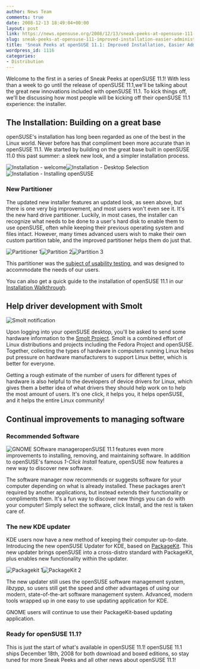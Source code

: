 ```yaml
---
author: News Team
comments: true
date: 2008-12-13 18:49:04+00:00
layout: post
link: https://news.opensuse.org/2008/12/13/sneak-peeks-at-opensuse-111-improved-installation-easier-administration/
slug: sneak-peeks-at-opensuse-111-improved-installation-easier-administration
title: 'Sneak Peeks at openSUSE 11.1: Improved Installation, Easier Administration'
wordpress_id: 1116
categories:
- Distribution
---
```


Welcome to the first in a series of Sneak Peeks at openSUSE 11.1! With less than a week to go until the release of openSUSE 11.1,we'll be talking about the great new innovations included with openSUSE 11.1. To kick things off, we'll be discussing how most people will be kicking off their openSUSE 11.1 experience: the installer.


## The Installation: Building on a great base


openSUSE's installation has long been regarded as one of the best in the Linux world. Never before has that compliment been more accurate than in openSUSE 11.1. We started by building on the great base built in openSUSE 11.0 this past summer: a sleek new look, and a simpler installation process.

![Installation - welcome](//files.opensuse.org/opensuse/en/e/e9/11_1-install-000.png)![Installation - Desktop Selection](//files.opensuse.org/opensuse/en/9/95/11_1-install-007.png)![Installation - Installing openSUSE](//files.opensuse.org/opensuse/en/b/b1/11_1-install-018.png)


### New Partitioner


The updated new installer features an updated look, as seen above, but there is one very big improvement, and most users won't even see it. It's the new hard drive partitioner. Luckily, in most cases, the installer can recognize what needs to be done to a user's hard disk to enable them to use openSUSE, often while keeping their previous operating system and files intact. However, many times advanced users wish to make their own custom partition table, and the improved partitioner helps them do just that.

![Partitioner 1](//files.opensuse.org/opensuse/en/d/dd/11_1-install-010.png)![Partition 2](//files.opensuse.org/opensuse/en/c/cf/11_1-install-011.png)![Partition 3](//files.opensuse.org/opensuse/en/2/2c/11_1-install-012.png)

This partitioner was the [subject of usability testing](//en.opensuse.org/UX/Partitioner), and was designed to accommodate the needs of our users.

You can also get a quick guide to the installation of openSUSE 11.1 in our [Installation Walkthrough](//en.opensuse.org/Installation/11.1_DVD_Install).


## Help driver development with Smolt


![Smolt notification](//files.opensuse.org/opensuse/en/9/97/Hardware.png)

Upon logging into your openSUSE desktop, you'll be asked to send some hardware information to the [Smolt Project](//smolts.org/). Smolt is a combined effort of Linux distributions and projects including the Fedora Project and openSUSE. Together, collecting the types of hardware in computers running Linux helps put pressure on hardware manufacturers to support Linux better, which is better for everyone.

Getting a rough estimate of the number of users for different types of hardware is also helpful to the developers of device drivers for Linux, which gives them a better idea of what drivers they should help work on to help the most amount of users. It's one click, it helps you, it helps openSUSE, and it helps the entire Linux community!


## Continual improvements to managing software




### Recommended Software


![GNOME SOftware manager](//files.opensuse.org/opensuse/en/8/8d/Screenshot-Software_Manager_-_YaST.png)openSUSE 11.1 features even more improvements to installing, removing, and maintaining software. In addition to openSUSE's famous _1-Click Install_ feature, openSUSE now features a new way to discover new software.

The software manager now recommends or suggests software for your computer depending on what is already installed. These packages aren't required by another applications, but instead extends their functionality or compliments them. It's a fun way to discover new things you can do with your computer! Simply select the software, click Install, and the rest is taken care of.


### The new KDE updater


KDE users now have a new method of keeping their computer up-to-date. Introducing the new openSUSE Updater for KDE, based on [PackageKit](//www.packagekit.org/). This new updater brings openSUSE into a cross-distro standard with PackageKit, plus enables new functionality within the updater.

![Packagekit 1](//www.packagekit.org/img/kpk-update.png)![PackageKit 2](//www.packagekit.org/img/pk-opensuse-updater.png)

The new updater still uses the openSUSE software management system, _libzypp_, so users still get the speed and other advantages of using our modern, state-of-the-art software management system. Advanced, modern tools wrapped up in one easy to use updating application for KDE.

GNOME users will continue to use their PackageKit-based updating application.


### Ready for openSUSE 11.1?


This is just the start of what's available in openSUSE 11.1! openSUSE 11.1 ships December 18th, 2008 for both download and boxed editions, so stay tuned for more Sneak Peeks and all other news about openSUSE 11.1!
